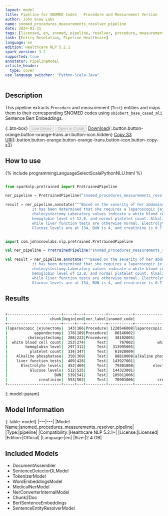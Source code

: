 ```yaml
---
layout: model
title: Pipeline for SNOMED Codes - Procedure and Measurement Version
author: John Snow Labs
name: snomed_procedures_measurements_resolver_pipeline
date: 2024-01-31
tags: [licensed, en, snomed, pipeline, resolver, procedure, measurements]
task: [Entity Resolution, Pipeline Healthcare]
language: en
edition: Healthcare NLP 5.2.1
spark_version: 3.2
supported: true
annotator: PipelineModel
article_header:
  type: cover
use_language_switcher: "Python-Scala-Java"
---
```


## Description

This pipeline extracts `Procedure` and measurement (`Test`) entities and maps them to their corresponding SNOMED codes using `sbiobert_base_cased_mli` Sentence Bert Embeddings.

{:.btn-box}
<button class="button button-orange" disabled>Live Demo</button>
<button class="button button-orange" disabled>Open in Colab</button>
[Download](https://s3.amazonaws.com/auxdata.johnsnowlabs.com/clinical/models/snomed_procedures_measurements_resolver_pipeline_en_5.2.1_3.2_1706725634460.zip){:.button.button-orange.button-orange-trans.arr.button-icon.hidden}
[Copy S3 URI](s3://auxdata.johnsnowlabs.com/clinical/models/snomed_procedures_measurements_resolver_pipeline_en_5.2.1_3.2_1706725634460.zip){:.button.button-orange.button-orange-trans.button-icon.button-copy-s3}

## How to use



<div class="tabs-box" markdown="1">
{% include programmingLanguageSelectScalaPythonNLU.html %}
  
```python

from sparknlp.pretrained import PretrainedPipeline

ner_pipeline = PretrainedPipeline("snomed_procedures_measurements_resolver_pipeline", "en", "clinical/models")

result = ner_pipeline.annotate("""Based on the severity of her abdominal examination and the persistence of her symptoms,
            it has been determined that she requires a laparoscopic jejunectomy, possible appendectomy, and
            cholecystectomy.Laboratory values indicate a white blood cell count of 15.3,
            hemoglobin level of 12.8, and normal platelet count. Alkaline phosphatase is elevated at 184,
            while liver function tests are otherwise normal. Electrolyte levels are within the normal range.
            Glucose levels are at 134, BUN is 4, and creatinine is 0.7.""")

```
```scala

import com.johnsnowlabs.nlp.pretrained.PretrainedPipeline

val ner_pipeline = PretrainedPipeline("snomed_procedures_measurements_resolver_pipeline", "en", "clinical/models")

val result = ner_pipeline.annotate("""Based on the severity of her abdominal examination and the persistence of her symptoms,
            it has been determined that she requires a laparoscopic jejunectomy, possible appendectomy, and
            cholecystectomy.Laboratory values indicate a white blood cell count of 15.3,
            hemoglobin level of 12.8, and normal platelet count. Alkaline phosphatase is elevated at 184,
            while liver function tests are otherwise normal. Electrolyte levels are within the normal range.
            Glucose levels are at 134, BUN is 4, and creatinine is 0.7.""")

```
</div>

## Results

```bash

+------------------------+-----+---+---------+-----------+--------------------------------+------------------------------------------------------------+------------------------------------------------------------+
|                   chunk|begin|end|ner_label|snomed_code|                      resolution|                                           all_k_resolutions|                                                 all_k_codes|
+------------------------+-----+---+---------+-----------+--------------------------------+------------------------------------------------------------+------------------------------------------------------------+
|laparoscopic jejunectomy|  143|166|Procedure| 1220546008|laparoscopic excision of jejunum|laparoscopic excision of jejunum:::laparoscopic appendice...|1220546008:::6025007:::307195003:::1220549001:::708627007...|
|            appendectomy|  178|189|Procedure|   80146002|                    appendectomy|appendectomy:::appendicotomy:::appendicectomy:::secondary...|80146002:::17041004:::149412002:::82730006:::174045003:::...|
|         cholecystectomy|  208|222|Procedure|   38102005|                 cholecystectomy|cholecystectomy:::choledochectomy:::cholecystotomy:::endo...|38102005:::6402000:::44337006:::45595009:::34130000:::899...|
|  white blood cell count|  253|274|     Test|     767002|          white blood cell count|white blood cell count:::white blood cell test:::differen...|767002:::252305002:::142922003:::44190001:::391558003:::4...|
|        hemoglobin level|  297|312|     Test|  313995005|              hemoglobin a level|hemoglobin a level:::plasma hemoglobin level:::hemoglobin...|313995005:::104142005:::407705000:::143073002:::35170002:...|
|          platelet count|  334|347|     Test|   61928009|                  platelet count|platelet count:::plateletcrit:::platelet estimate:::mean ...|61928009:::250314004:::8574009:::75672003:::80329005:::40...|
|    Alkaline phosphatase|  350|369|     Test|   88810008|alkaline phosphatase measurement|alkaline phosphatase measurement:::alkaline phosphatase s...|88810008:::45745006:::143948004:::166625007:::271234008::...|
|    liver function tests|  409|428|     Test|  143927001|            liver function tests|liver function tests:::liver function test:::liver functi...|143927001:::26958001:::166601004:::269992001:::736164009:...|
|      Electrolyte levels|  452|469|     Test|   79301008|        electrolytes measurement|electrolytes measurement:::electrolyte regulation:::blood...|79301008:::276025008:::144342002:::401142008:::386275008:...|
|          Glucose levels|  512|525|     Test|  144323001|             serum glucose level|serum glucose level:::plasma glucose level:::blood glucos...|144323001:::167094009:::144184004:::36048009:::72191006::...|
|                     BUN|  539|541|     Test|  105011006|                 bun measurement|bun measurement:::cinching:::bost operation:::pexy:::blou...|105011006:::16227009:::85651007:::1431002:::46747009:::45...|
|              creatinine|  553|562|     Test|   70901006|          creatinine measurement|creatinine measurement:::plasma creatinine level:::serum ...|70901006:::166729007:::166713004:::144658009:::313936008:...|
+------------------------+-----+---+---------+-----------+--------------------------------+------------------------------------------------------------+------------------------------------------------------------+

```

{:.model-param}
## Model Information

{:.table-model}
|---|---|
|Model Name:|snomed_procedures_measurements_resolver_pipeline|
|Type:|pipeline|
|Compatibility:|Healthcare NLP 5.2.1+|
|License:|Licensed|
|Edition:|Official|
|Language:|en|
|Size:|2.4 GB|

## Included Models

- DocumentAssembler
- SentenceDetectorDLModel
- TokenizerModel
- WordEmbeddingsModel
- MedicalNerModel
- NerConverterInternalModel
- Chunk2Doc
- BertSentenceEmbeddings
- SentenceEntityResolverModel
